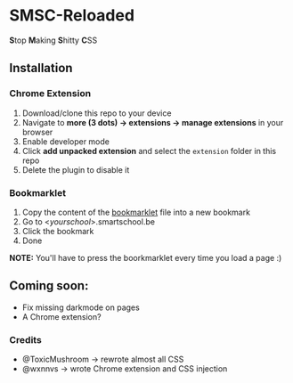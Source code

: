 # SMSC-Reloaded
**S**top **M**aking **S**hitty **C**SS

## Installation
### Chrome Extension
1. Download/clone this repo to your device
2. Navigate to **more (3 dots) -> extensions -> manage extensions** in your browser
3. Enable developer mode
4. Click **add unpacked extension** and select the `extension` folder in this repo
5. Delete the plugin to disable it

### Bookmarklet
1. Copy the content of the [bookmarklet](https://github.com/wxnnvs/SMSC-Reloaded/raw/main/bookmarklet) file into a new bookmark
2. Go to <*yourschool*>.smartschool.be
3. Click the bookmark
4. Done

**NOTE:** You'll have to press the boorkmarklet every time you load a page :)

## Coming soon:
- Fix missing darkmode on pages
- A Chrome extension?

### Credits
- @ToxicMushroom -> rewrote almost all CSS
- @wxnnvs -> wrote Chrome extension and CSS injection
